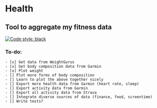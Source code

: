 # Health 
## Tool to aggregate my fitness data
[![Code style: black](https://img.shields.io/badge/code%20style-black-000000.svg)](https://github.com/psf/black)

### To-do:
    - [x] Get data from WeightGurus
    - [x] Get body composition data from Garmin
    - [x] Plot weight
    - [] Plot more forms of body composition
    - [] Learn to plot the above together nicely
    - [] Export more health data from Garmin (heart rate, sleep)
    - [] Export activity data from Garmin
    - [] Export all activity data from Strava
    - [] Integrate diverse sources of data (finance, food, screentime) 
    - [] Write tests?